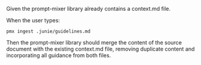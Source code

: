 Given the prompt-mixer library already contains a context.md file.

When the user types:

```
pmx ingest .junie/guidelines.md
```

Then the prompt-mixer library should merge the content of the source document with the existing context.md file, removing duplicate content and incorporating all guidance from both files.